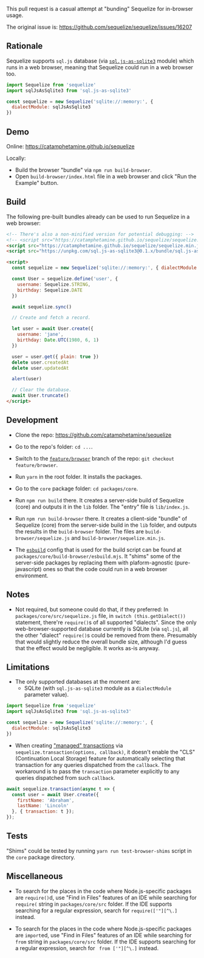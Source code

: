 This pull request is a casual attempt at "bunding" Sequelize for in-browser usage.

The original issue is:
https://github.com/sequelize/sequelize/issues/16207

## Rationale

Sequelize supports `sql.js` database (via [`sql.js-as-sqlite3`](https://www.npmjs.com/package/sql.js-as-sqlite3) module) which runs in a web browser, meaning that Sequelize could run in a web browser too.

```js
import Sequelize from 'sequelize'
import sqlJsAsSqlite3 from 'sql.js-as-sqlite3'

const sequelize = new Sequelize('sqlite://:memory:', {
  dialectModule: sqlJsAsSqlite3
})
````

## Demo

Online:
https://catamphetamine.github.io/sequelize

Locally:
* Build the browser "bundle" via `npm run build-browser`.
* Open `build-browser/index.html` file in a web browser and click "Run the Example" button.

## Build

The following pre-built bundles already can be used to run Sequelize in a web browser:

```html
<!-- There's also a non-minified version for potential debugging: -->
<!-- <script src="https://catamphetamine.github.io/sequelize/sequelize.js"/> -->
<script src="https://catamphetamine.github.io/sequelize/sequelize.min.js"/>
<script src="https://unpkg.com/sql.js-as-sqlite3@0.1.x/bundle/sql.js-as-sqlite3.min.js"></script>

<script>
  const sequelize = new Sequelize('sqlite://:memory:', { dialectModule: sqlJsAsSqlite3 });

  const User = sequelize.define('user', {
    username: Sequelize.STRING,
    birthday: Sequelize.DATE
  })

  await sequelize.sync()

  // Create and fetch a record.

  let user = await User.create({
    username: 'jane',
    birthday: Date.UTC(1980, 6, 1)
  })

  user = user.get({ plain: true })
  delete user.createdAt
  delete user.updatedAt

  alert(user)

  // Clear the database.
  await User.truncate()
</script>
```

## Development

* Clone the repo: https://github.com/catamphetamine/sequelize

* Go to the repo's folder: `cd ...`.

* Switch to the [`feature/browser`](https://github.com/catamphetamine/sequelize/tree/feature/browser) branch of the repo: `git checkout feature/browser`.

* Run `yarn` in the root folder. It installs the packages.

* Go to the `core` package folder: `cd packages/core`.

* Run `npm run build` there. It creates a server-side build of Sequelize (core) and outputs it in the `lib` folder. The "entry" file is `lib/index.js`.

* Run `npm run build-browser` there. It creates a client-side "bundle" of Sequelize (core) from the server-side build in the `lib` folder, and outputs the results in the `build-browser` folder. The files are `build-browser/sequelize.js` and `build-browser/sequelize.min.js`.

* The [`esbuild`](https://esbuild.github.io/) config that is used for the build script can be found at `packages/core/build-browser/esbuild.mjs`. It "shims" some of the server-side packages by replacing them with plaform-agnostic (pure-javascript) ones so that the code could run in a web browser environment.

## Notes

* Not required, but someone could do that, if they preferred: In `packages/core/src/sequelize.js` file, in `switch (this.getDialect())` statement, there're `require()`s of all supported "dialects". Since the only web-browser-supported database currently is SQLite (via `sql.js`), all the other "dialect" `require()`s could be removed from there. Presumably that would slightly reduce the overall bundle size, although I'd guess that the effect would be negligible. It works as-is anyway.

## Limitations

* The only supported databases at the moment are:
  * SQLite (with `sql.js-as-sqlite3` module as a `dialectModule` parameter value).

```js
import Sequelize from 'sequelize'
import sqlJsAsSqlite3 from 'sql.js-as-sqlite3'

const sequelize = new Sequelize('sqlite://:memory:', {
  dialectModule: sqlJsAsSqlite3
})
```

* When creating ["managed" transactions](https://sequelize.org/docs/v6/other-topics/transactions/) via `sequelize.transaction(options, callback)`, it doesn't enable the "CLS" (Continuation Local Storage) feature for automatically selecting that transaction for any queries dispatched from the `callback`. The workaround is to pass the `transaction` parameter explicitly to any queries dispatched from such `callback`.

```js
await sequelize.transaction(async t => {
  const user = await User.create({
    firstName: 'Abraham',
    lastName: 'Lincoln'
  }, { transaction: t });
});
```

## Tests

"Shims" could be tested by running `yarn run test-browser-shims` script in the `core` package directory.

## Miscellaneous

* To search for the places in the code where Node.js-specific packages are `require()`d, use "Find in Files" features of an IDE while searching for `require(` string in `packages/core/src` folder. If the IDE supports searching for a regular expression, search for `require(['"][^\.]` instead.

* To search for the places in the code where Node.js-specific packages are `import`ed, use "Find in Files" features of an IDE while searching for ` from ` string in `packages/core/src` folder. If the IDE supports searching for a regular expression, search for ` from ['"][^\.]` instead.
